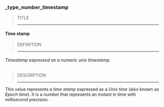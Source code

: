 ### _type_number_timestamp



> TITLE
> 
> ------

#### Time stamp



> DEFINITION
> 
> ------

###### Timestamp expressed as a numeric unix timestamp.



> DESCRIPTION
> 
> ------

This value represents a *time stamp* expressed as a *Unix time* (also known as *Epoch time*). It is a *number* that represents an instant in time with *millisecond* precision.
